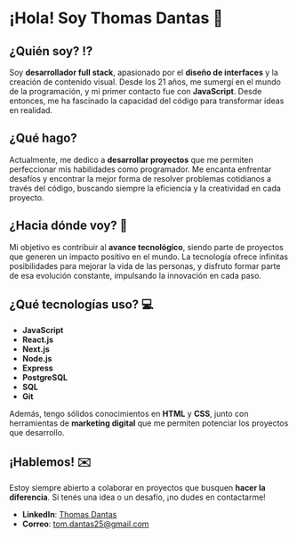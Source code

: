 # **¡Hola! Soy Thomas Dantas** 👋

 ## ¿Quién soy? ⁉️
Soy **desarrollador full stack**, apasionado por el **diseño de interfaces** y la creación de contenido visual. Desde los 21 años, me sumergí en el mundo de la programación, y mi primer contacto fue con **JavaScript**. Desde entonces, me ha fascinado la capacidad del código para transformar ideas en realidad.

## ¿Qué hago?
Actualmente, me dedico a **desarrollar proyectos** que me permiten perfeccionar mis habilidades como programador. Me encanta enfrentar desafíos y encontrar la mejor forma de resolver problemas cotidianos a través del código, buscando siempre la eficiencia y la creatividad en cada proyecto.

## ¿Hacia dónde voy? 🚀
Mi objetivo es contribuir al **avance tecnológico**, siendo parte de proyectos que generen un impacto positivo en el mundo. La tecnología ofrece infinitas posibilidades para mejorar la vida de las personas, y disfruto formar parte de esa evolución constante, impulsando la innovación en cada paso.

## ¿Qué tecnologías uso? 💻
- **JavaScript**
- **React.js**
- **Next.js**
- **Node.js**
- **Express**
- **PostgreSQL**
- **SQL**
- **Git**

Además, tengo sólidos conocimientos en **HTML** y **CSS**, junto con herramientas de **marketing digital** que me permiten potenciar los proyectos que desarrollo.

## ¡Hablemos! ✉️
Estoy siempre abierto a colaborar en proyectos que busquen **hacer la diferencia**. Si tenés una idea o un desafío, ¡no dudes en contactarme!

- **LinkedIn**: [Thomas Dantas](https://www.linkedin.com/in/thomas-dantas-926a84258)  
- **Correo**: tom.dantas25@gmail.com
